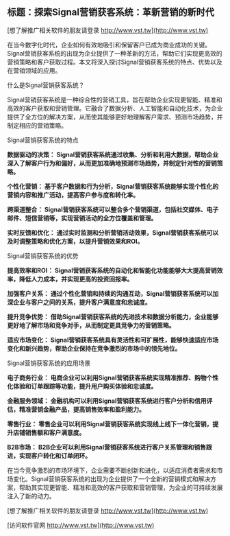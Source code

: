## **标题：探索Signal营销获客系统：革新营销的新时代**

[想了解推广相关软件的朋友请登录 http://www.vst.tw](http://www.vst.tw)

在当今数字化时代，企业如何有效地吸引和保留客户已成为商业成功的关键。Signal营销获客系统的出现为企业提供了一种革新的方法，帮助它们实现更高效的营销策略和客户获取过程。本文将深入探讨Signal营销获客系统的特点、优势以及在营销领域的应用。

什么是Signal营销获客系统？

Signal营销获客系统是一种综合性的营销工具，旨在帮助企业实现更智能、精准和高效的客户获取和营销管理。它融合了数据分析、人工智能和自动化技术，为企业提供了全方位的解决方案，从而使其能够更好地理解客户需求、预测市场趋势，并制定相应的营销策略。

Signal营销获客系统的特点

**数据驱动的决策： Signal营销获客系统通过收集、分析和利用大数据，帮助企业深入了解客户行为和偏好，从而更加准确地预测市场趋势，并制定针对性的营销策略。**

**个性化营销： 基于客户数据和行为分析，Signal营销获客系统能够实现个性化的营销内容和推广活动，提高客户参与度和转化率。**

**跨渠道整合： Signal营销获客系统可以整合多个营销渠道，包括社交媒体、电子邮件、短信营销等，实现营销活动的全方位覆盖和管理。**

**实时反馈和优化： 通过实时监测和分析营销活动效果，Signal营销获客系统可以及时调整策略和优化方案，以提升营销效果和ROI。**

Signal营销获客系统的优势

**提高效率和ROI： Signal营销获客系统的自动化和智能化功能能够大大提高营销效率，降低人力成本，并实现更高的投资回报率。**

**加强客户关系： 通过个性化营销和持续的沟通互动，Signal营销获客系统可以加深企业与客户之间的关系，提升客户满意度和忠诚度。**

**提升竞争优势： 借助Signal营销获客系统的先进技术和数据分析能力，企业能够更好地了解市场和竞争对手，从而制定更具竞争力的营销策略。**

**适应市场变化： Signal营销获客系统具有灵活性和可扩展性，能够快速适应市场变化和新兴趋势，帮助企业保持在竞争激烈的市场中的领先地位。**

Signal营销获客系统的应用场景

**电子商务行业： 电商企业可以利用Signal营销获客系统实现精准推荐、购物个性化体验和订单跟踪等功能，提升用户购买体验和忠诚度。**

**金融服务领域： 金融机构可以利用Signal营销获客系统进行客户分析和信用评估，精准营销金融产品，提高销售效率和盈利能力。**

**零售行业： 零售企业可以利用Signal营销获客系统实现线上线下一体化营销，提升店铺销售额和客户满意度。**

**B2B市场： B2B企业可以利用Signal营销获客系统进行客户关系管理和销售跟进，实现客户转化和订单闭环。**

在当今竞争激烈的市场环境下，企业需要不断创新和进化，以适应消费者需求和市场变化。Signal营销获客系统的出现为企业提供了一个全新的营销模式和解决方案，帮助其实现更智能、精准和高效的客户获取和营销管理，为企业的可持续发展注入了新的动力。

[想了解推广相关软件的朋友请登录 http://www.vst.tw](http://www.vst.tw)


[访问软件官网 http://www.vst.tw](http://www.vst.tw)
